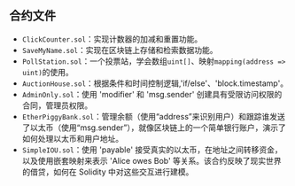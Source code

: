 ## 合约文件  
- `ClickCounter.sol`：实现计数器的加减和重置功能。
- `SaveMyName.sol`：实现在区块链上存储和检索数据功能。
- `PollStation.sol`：一个投票站，学会数组`uint[]`、映射`mapping(address => uint)`的使用。
- `AuctionHouse.sol`：根据条件和时间控制逻辑,'if/else'、'block.timestamp'。
- `AdminOnly.sol`：使用 'modifier' 和 'msg.sender' 创建具有受限访问权限的合同，管理员权限。
- `EtherPiggyBank.sol`：管理余额（使用“address”来识别用户）和跟踪谁发送了以太币（使用“msg.sender”），就像区块链上的一个简单银行账户，演示了如何处理以太币和用户地址。
- `SimpleIOU.sol`：使用 'payable' 接受真实的以太币，在地址之间转移资金，以及使用嵌套映射来表示 'Alice owes Bob' 等关系。该合约反映了现实世界的借贷，如何在 Solidity 中对这些交互进行建模。
